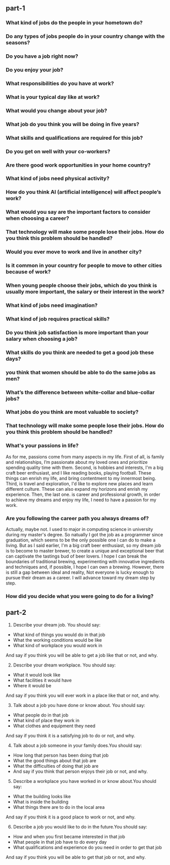 ## part-1

### What kind of jobs do the people in your hometown do?

### Do any types of jobs people do in your country change with the seasons?

### Do you have a job right now?

### Do you enjoy your job?

### What responsibilities do you have at work?

### What is your typical day like at work?

### What would you change about your job?

### What job do you think you will be doing in five years?

### What skills and qualifications are required for this job?

### Do you get on well with your co-workers?

### Are there good work opportunities in your home country?

### What kind of jobs need physical activity?

### How do you think AI (artificial intelligence) will affect people’s work?

### What would you say are the important factors to consider when choosing a career?

### That technology will make some people lose their jobs. How do you think this problem should be handled?

### Would you ever move to work and live in another city?

### Is it common in your country for people to move to other cities because of work?

### When young people choose their jobs, which do you think is usually more important, the salary or their interest in the work?

### What kind of jobs need imagination?

### What kind of job requires practical skills?

### Do you think job satisfaction is more important than your salary when choosing a job?

### What skills do you think are needed to get a good job these days?

### you think that women should be able to do the same jobs as men?

### What’s the difference between white-collar and blue-collar jobs?

### What jobs do you think are most valuable to society?

### That technology will make some people lose their jobs. How do you think this problem should be handled?

### What's your passions in life?
As for me, passions come from many aspects in my life. First of all, is family and relationships, I’m passionate about my loved ones and prioritize spending quality time with them. Second, is hobbies and interests, I'm a big craft beer enthusiast, and I like reading books, playing football. These things can enrish my life, and bring contentment to my innermost being. Third, is travel and exploration, I'd like to explore new places and learn different culture. These can also expand my horizons and enrish my experience. Then, the last one. is career and professional growth, in order to achieve my dreams and enjoy my life, I need to have a passion for my work.

### Are you following the career path you always dreams of?
Actually, maybe not. I used to major in computing science in university during my master's degree. So natually I got the job as a programmer since graduation, which seems to be the only possible one I can do to make a living. But as I said earlier, I'm a big craft beer enthusiast, so my dream job is to become to master brewer, to create a unique and exceptional beer that can captivate the tastings bud of beer lovers. I hope I can break the boundaries of traditional brewing, experimenting with innovative ingredients and techniques and, if possible, I hope I can own a brewing. However, there is still a gap between ideal and reality, Not everyone is lucky enough to pursue their dream as a career. I will advance toward my dream step by step.

### How did you decide what you were going to do for a living?


## part-2

1. Describe your dream job. You should say:

- What kind of things you would do in that job
- What the working conditions would be like
- What kind of workplace you would work in

And say if you think you will be able to get a job like that or not, and why.

2. Describe your dream workplace. You should say:

- What it would look like           
- What facilities it would have
- Where it would be

And say if you think you will ever work in a place like that or not, and why.

3. Talk about a job you have done or know about. You should say:

- What people do in that job
- What kind of place they work in
- What clothes and equipment they need

And say if you think it is a satisfying job to do or not, and why.

4. Talk about a job someone in your family does.You should say:

- How long that person has been doing that job
- What the good things about that job are
- What the difficulties of doing that job are
- And say if you think that person enjoys their job or not, and why.

5. Describe a workplace you have worked in or know about.You should say:

- What the building looks like
- What is inside the building
- What things there are to do in the local area

And say if you think it is a good place to work or not, and why.

6. Describe a job you would like to do in the future.You should say:

- How and when you first became interested in that job
- What people in that job have to do every day
- What qualifications and experience do you need in order to get that job

And say if you think you will be able to get that job or not, and why.
